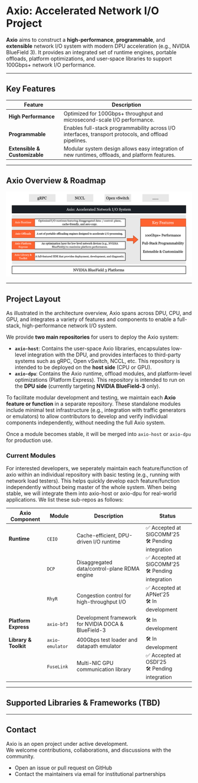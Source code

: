 # Axio: Accelerated Network I/O Project

**Axio** aims to construct a **high-performance**, **programmable**, and **extensible** network I/O system with modern DPU acceleration (e.g., NVIDIA BlueField 3). 
It provides an integrated set of runtime engines, portable offloads, platform optimizations, and user-space libraries to support 100Gbps+ network I/O performance.

---

## Key Features

| Feature | Description |
|---------|-------------|
| **High Performance** | Optimized for 100Gbps+ throughput and microsecond-scale I/O performance. |
| **Programmable** | Enables full-stack programmability across I/O interfaces, transport protocols, and offload pipelines. |
| **Extensible & Customizable** | Modular system design allows easy integration of new runtimes, offloads, and platform features. |

---

## Axio Overview & Roadmap
![Roadmap of Axio Project](./axio_overview_0430_2025.png)

---

## Project Layout 
As illustrated in the architecture overview, Axio spans across DPU, CPU, and GPU, and integrates a variety of features and components to enable a full-stack, high-performance network I/O system.

We provide **two main repositories** for users to deploy the Axio system:
- **`axio-host`**: Contains the user-space Axio libraries, encapsulates low-level integration with the DPU, and provides interfaces to third-party systems such as gRPC, Open vSwitch, NCCL, etc. This repository is intended to be deployed on the **host side** (CPU or GPU).
- **`axio-dpu`**: Contains the Axio runtime, offload modules, and platform-level optimizations (Platform Express). This repository is intended to run on the **DPU side** (currently targeting **NVIDIA BlueField-3** only).

To facilitate modular development and testing, we maintain each **Axio feature or function** in a separate repository. These standalone modules include minimal test infrastructure (e.g., integration with traffic generators or emulators) to allow contributors to develop and verify individual components independently, without needing the full Axio system.

Once a module becomes stable, it will be merged into `axio-host` or `axio-dpu` for production use.

### Current Modules

For interested developers, we seperately maintain each feature/function of axio within an individual repository with basic testing (e.g., running with network load testers). This helps quickly develop each feature/function independently without being master of the whole system. When being stable, we will integrate them into axio-host or axio-dpu for real-world applications. We list these sub-repos as follows:

| Axio Component         | Module        | Description                                               | Status                                     |
|------------------------|---------------|-----------------------------------------------------------|--------------------------------------------|
| **Runtime**            | `CEIO`        | Cache-efficient, DPU-driven I/O runtime                   | ✅ Accepted at SIGCOMM'25<br>🛠️ Pending integration |
|                        | `DCP`         | Disaggregated data/control-plane RDMA engine              | ✅ Accepted at SIGCOMM'25<br>🛠️ Pending integration |
|                        | `RhyR`        | Congestion control for high-throughput I/O                | ✅ Accepted at APNet'25<br>🛠️ In development |
| **Platform Express**   | `axio-bf3`     | Development framework for NVIDIA DOCA & BlueField-3      | 🛠️ In development                            |
| **Library & Toolkit**  | `axio-emulator`| 400Gbps test loader and datapath emulator                | 🛠️ In development                            |
|                        | `FuseLink`    | Multi-NIC GPU communication library                       | ✅ Accepted at OSDI'25<br>🛠️ Pending integration |


---

## Supported Libraries & Frameworks (TBD)

---

## Contact

Axio is an open project under active development.  
We welcome contributions, collaborations, and discussions with the community.

- Open an issue or pull request on GitHub
- Contact the maintainers via email for institutional partnerships
